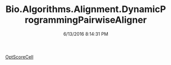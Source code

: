 ﻿---
title: Bio.Algorithms.Alignment.DynamicProgrammingPairwiseAligner
date: 6/13/2016 8:14:31 PM
---

[OptScoreCell](T-Bio.Algorithms.Alignment.DynamicProgrammingPairwiseAligner.OptScoreCell.html)

